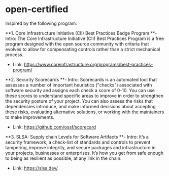 # open-certified

Inspired by the following program:

**1. Core Infrastructure Initiative (CII) Best Practices Badge Program
**- Intro: The Core Infrastructure Initiative (CII) Best Practices Program is a free program designed with the open source community with criteria that evolves to allow for compensating controls rather than a strict mechanical process.
- Link: https://www.coreinfrastructure.org/programs/best-practices-program/

**2. Security Scorecards
**- Intro: Scorecards is an automated tool that assesses a number of important heuristics ("checks") associated with software security and assigns each check a score of 0-10. You can use these scores to understand specific areas to improve in order to strengthen the security posture of your project. You can also assess the risks that dependencies introduce, and make informed decisions about accepting these risks, evaluating alternative solutions, or working with the maintainers to make improvements.
- Link: https://github.com/ossf/scorecard

**3. SLSA: Supply chain Levels for Software Artifacts
**- Intro: It’s a security framework, a check-list of standards and controls to prevent tampering, improve integrity, and secure packages and infrastructure in your projects, businesses or enterprises. It’s how you get from safe enough to being as resilient as possible, at any link in the chain.
- Link: https://slsa.dev/

